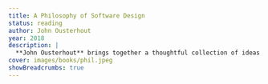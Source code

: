 ```yaml
---
title: A Philosophy of Software Design
status: reading
author: John Ousterhout
year: 2018
description: |
  **John Ousterhout** brings together a thoughtful collection of ideas on how to design software to avoid complexity.
cover: images/books/phil.jpeg
showBreadcrumbs: true
---
```

